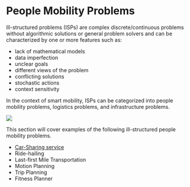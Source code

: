 # People Mobility Problems

Ill-structured problems (ISPs) are complex discrete/continuous problems without algorithmic solutions or general problem solvers and can be characterized by one or more features such as:
- lack of mathematical models
- data imperfection
- unclear goals
- different views of the problem
- conflicting solutions
- stochastic actions
- context sensitivity

In the context of smart mobility, ISPs can be categorized into people mobility problems, logistics problems, and infrastructure problems. 

![](../../images/Problems.png)

This section will cover examples of the following ill-structured people mobility problems.
- [Car-Sharing service](CarSharing.ipynb)
- Ride-hailing
- Last-first Mile Transportation
- Motion Planning
- Trip Planning
- Fitness Planner